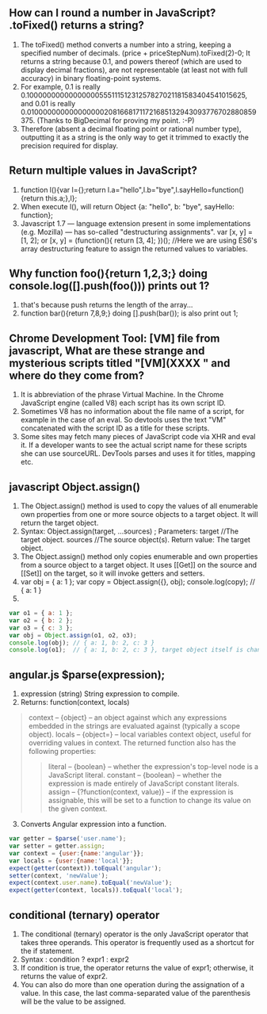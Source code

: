## How can I round a number in JavaScript? .toFixed() returns a string?
1. The toFixed() method converts a number into a string, keeping a specified number of decimals. (price + priceStepNum).toFixed(2)-0; It returns a string because 0.1, and powers thereof (which are used to display decimal fractions), are not representable (at least not with full accuracy) in binary floating-point systems.
2. For example, 0.1 is really 0.1000000000000000055511151231257827021181583404541015625, and 0.01 is really 0.01000000000000000020816681711721685132943093776702880859375. (Thanks to BigDecimal for proving my point. :-P) 
3. Therefore (absent a decimal floating point or rational number type), outputting it as a string is the only way to get it trimmed to exactly the precision required for display.

## Return multiple values in JavaScript?
1. function l(){var l={};return l.a="hello",l.b="bye",l.sayHello=function(){return this.a;},l};
2. When execute l(), will return Object {a: "hello", b: "bye", sayHello: function};
3. Javascript 1.7 — language extension present in some implementations (e.g. Mozilla) — has so-called "destructuring assignments". var [x, y] = [1, 2]; or [x, y] = (function(){ return [3, 4]; })(); //Here we are using ES6's array destructuring feature to assign the returned values to variables.

## Why function foo(){return 1,2,3;} doing console.log([].push(foo())) prints out 1?
1. that's because push returns the length of the array...
2. function bar(){return 7,8,9;} doing [].push(bar()); is also print out 1;

## Chrome Development Tool: [VM] file from javascript, What are these strange and mysterious scripts titled "[VM](XXXX " and where do they come from?
1. It is abbreviation of the phrase Virtual Machine. In the Chrome JavaScript engine (called V8) each script has its own script ID.
2. Sometimes V8 has no information about the file name of a script, for example in the case of an eval. So devtools uses the text "VM" concatenated with the script ID as a title for these scripts.
3. Some sites may fetch many pieces of JavaScript code via XHR and eval it. If a developer wants to see the actual script name for these scripts she can use sourceURL. DevTools parses and uses it for titles, mapping etc.

## javascript Object.assign()
1. The Object.assign() method is used to copy the values of all enumerable own properties from one or more source objects to a target object. It will return the target object.
2. Syntax: Object.assign(target, ...sources) ; Parameters: target //The target object. sources //The source object(s). Return value: The target object.
3. The Object.assign() method only copies enumerable and own properties from a source object to a target object. It uses [[Get]] on the source and [[Set]] on the target, so it will invoke getters and setters. 
4. var obj = { a: 1 }; var copy = Object.assign({}, obj); console.log(copy); // { a: 1 }
5. 
````javascript
var o1 = { a: 1 };
var o2 = { b: 2 };
var o3 = { c: 3 };
var obj = Object.assign(o1, o2, o3);
console.log(obj); // { a: 1, b: 2, c: 3 }
console.log(o1);  // { a: 1, b: 2, c: 3 }, target object itself is changed.
````

## angular.js $parse(expression);
1. expression   (string)  String expression to compile.
2. Returns: function(context, locals)
> context – {object} – an object against which any expressions embedded in the strings are evaluated against (typically a scope object).
> locals – {object=} – local variables context object, useful for overriding values in context.
> The returned function also has the following properties:
>> literal – {boolean} – whether the expression's top-level node is a JavaScript literal.
>> constant – {boolean} – whether the expression is made entirely of JavaScript constant literals.
>> assign – {?function(context, value)} – if the expression is assignable, this will be set to a function to change its value on the given context.
3. Converts Angular expression into a function.
````javascript
var getter = $parse('user.name');
var setter = getter.assign;
var context = {user:{name:'angular'}};
var locals = {user:{name:'local'}};
expect(getter(context)).toEqual('angular');
setter(context, 'newValue');
expect(context.user.name).toEqual('newValue');
expect(getter(context, locals)).toEqual('local');
````
## conditional (ternary) operator
1. The conditional (ternary) operator is the only JavaScript operator that takes three operands. This operator is frequently used as a shortcut for the if statement.
2. Syntax : condition ? expr1 : expr2 
3. If condition is true, the operator returns the value of expr1; otherwise, it returns the value of expr2. 
4. You can also do more than one operation during the assignation of a value. In this case, the last comma-separated value of the parenthesis will be the value to be assigned.